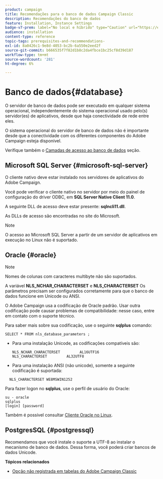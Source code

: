 ```yaml
---
product: campaign
title: Recomendações para o banco de dados Campaign Classic
description: Recomendações do banco de dados
feature: Installation, Instance Settings
badge-v7-prem: label="No local e híbrido" type="Caution" url="https://experienceleague.adobe.com/docs/campaign-classic/using/installing-campaign-classic/architecture-and-hosting-models/hosting-models-lp/hosting-models.html?lang=pt-BR" tooltip="Aplica-se somente a implantações locais e híbridas"
audience: installation
content-type: reference
topic-tags: prerequisites-and-recommendations-
exl-id: 8a0426c1-9e8d-4053-bc2b-6a550e2eed2f
source-git-commit: b666535f7f82d1b8c2da4fbce1bc25cf8d39d187
workflow-type: tm+mt
source-wordcount: '281'
ht-degree: 6%

---
```


# Banco de dados{#database}



O servidor de banco de dados pode ser executado em qualquer sistema operacional, independentemente do sistema operacional usado pelo(s) servidor(es) de aplicativos, desde que haja conectividade de rede entre eles.

O sistema operacional do servidor de banco de dados não é importante desde que a conectividade com os diferentes componentes do Adobe Campaign esteja disponível.

Verifique também o [Camadas de acesso ao banco de dados](../../installation/using/prerequisites-of-campaign-installation-in-linux.md#database-access-layers) seção.

## Microsoft SQL Server {#microsoft-sql-server}

O cliente nativo deve estar instalado nos servidores de aplicativos do Adobe Campaign.

Você pode verificar o cliente nativo no servidor por meio do painel de configuração do driver ODBC, em **SQL Server Native Client 11.0**.

A seguinte DLL de acesso deve estar presente: **sqlncli11.dll**.

As DLLs de acesso são encontradas no site do Microsoft.

>[!NOTE]
>
>O acesso ao Microsoft SQL Server a partir de um servidor de aplicativos em execução no Linux não é suportado.

## Oracle {#oracle}

>[!NOTE]
>
>Nomes de colunas com caracteres multibyte não são suportados.

A variável **NLS_NCHAR_CHARACTERSET** e **NLS_CHARACTERSET** Os parâmetros precisam ser configurados corretamente para que o banco de dados funcione em Unicode ou ANSI.

O Adobe Campaign usa a codificação de Oracle padrão. Usar outra codificação pode causar problemas de compatibilidade: nesse caso, entre em contato com o suporte técnico.

Para saber mais sobre sua codificação, use o seguinte **sqlplus** comando:

```
SELECT * FROM nls_database_parameters ;
```

* Para uma instalação Unicode, as codificações compatíveis são:

  ```
  NLS_NCHAR_CHARACTERSET         AL16UTF16
  NLS_CHARACTERSET         AL32UTF8
  ```

* Para uma instalação ANSI (não unicode), somente a seguinte codificação é suportada:

```
  NLS_CHARACTERSET WE8MSWIN1252
```

Para fazer logon no **sqlplus**, use o perfil de usuário do Oracle:

```
su - oracle 
sqlplus 
[login] [password]
```

Também é possível consultar [Cliente Oracle no Linux](../../installation/using/installing-packages-with-linux.md#oracle-client-in-linux).

## PostgresSQL {#postgressql}

Recomendamos que você instale o suporte a UTF-8 ao instalar o mecanismo de banco de dados. Dessa forma, você poderá criar bancos de dados Unicode.

**Tópicos relacionados**

* [Opção não registrada em tabelas do Adobe Campaign Classic](https://helpx.adobe.com/campaign/kb/unlogged-tables-classic.html)
